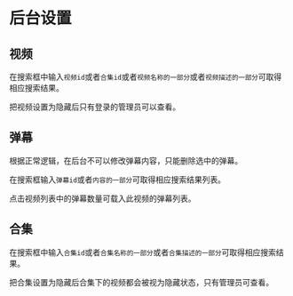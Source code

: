 后台设置
========
## 视频
在搜索框中输入`视频id`或者`合集id`或者`视频名称的一部分`或者`视频描述的一部分`可取得相应搜索结果。

把视频设置为隐藏后只有登录的管理员可以查看。

## 弹幕
根据正常逻辑，在后台不可以修改弹幕内容，只能删除选中的弹幕。

在搜索框输入`弹幕id`或者`内容的一部分`可取得相应搜索结果列表。

点击视频列表中的弹幕数量可载入此视频的弹幕列表。

## 合集
在搜索框中输入`合集id`或者`合集名称的一部分`或者`合集描述的一部分`可取得相应搜索结果。

把合集设置为隐藏后合集下的视频都会被视为隐藏状态，只有管理员可查看。